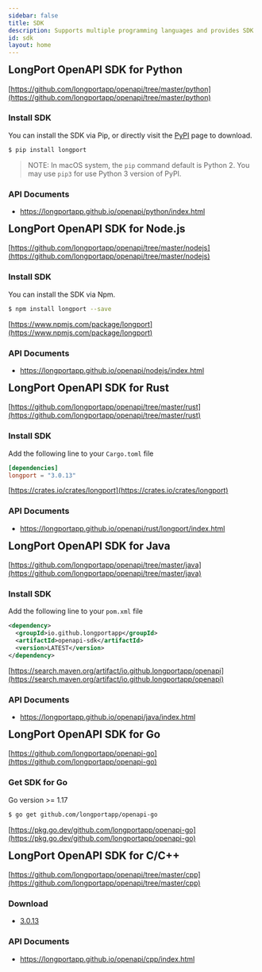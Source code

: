 ```yaml
---
sidebar: false
title: SDK
description: Supports multiple programming languages and provides SDK
id: sdk
layout: home
---
```


<SDK />

<div class="border-t-hidden flex flex-col md:flex-row max-w-4xl w-full justify-between md:text-left mx-auto px-6 md:px-0 py-4">
<Tabs groupId="programming-language">
<TabItem value="python" label="Python" default>

## LongPort OpenAPI SDK for Python

[https://github.com/longportapp/openapi/tree/master/python](https://github.com/longportapp/openapi/tree/master/python)

### Install SDK

You can install the SDK via Pip, or directly visit the [PyPI](https://pypi.org/project/longport/) page to download.

```bash
$ pip install longport
```

> NOTE: In macOS system, the `pip` command default is Python 2. You may use `pip3` for use Python 3 version of PyPI.

### API Documents

- https://longportapp.github.io/openapi/python/index.html

</TabItem>
<TabItem value="javascript" label="JavaScript">

## LongPort OpenAPI SDK for Node.js

[https://github.com/longportapp/openapi/tree/master/nodejs](https://github.com/longportapp/openapi/tree/master/nodejs)

### Install SDK

You can install the SDK via Npm.

```bash
$ npm install longport --save
```

[https://www.npmjs.com/package/longport](https://www.npmjs.com/package/longport)

### API Documents

- https://longportapp.github.io/openapi/nodejs/index.html

</TabItem>
<TabItem value="rust" label="Rust">

## LongPort OpenAPI SDK for Rust

[https://github.com/longportapp/openapi/tree/master/rust](https://github.com/longportapp/openapi/tree/master/rust)

### Install SDK

Add the following line to your `Cargo.toml` file

```toml
[dependencies]
longport = "3.0.13"
```

[https://crates.io/crates/longport](https://crates.io/crates/longport)

### API Documents

- https://longportapp.github.io/openapi/rust/longport/index.html

</TabItem>
<TabItem value="java" label="Java">

## LongPort OpenAPI SDK for Java

[https://github.com/longportapp/openapi/tree/master/java](https://github.com/longportapp/openapi/tree/master/java)

### Install SDK

Add the following line to your `pom.xml` file

```xml
<dependency>
  <groupId>io.github.longportapp</groupId>
  <artifactId>openapi-sdk</artifactId>
  <version>LATEST</version>
</dependency>
```

[https://search.maven.org/artifact/io.github.longportapp/openapi](https://search.maven.org/artifact/io.github.longportapp/openapi)

### API Documents

- https://longportapp.github.io/openapi/java/index.html

</TabItem>
<TabItem value="go" label="Go">

## LongPort OpenAPI SDK for Go

[https://github.com/longportapp/openapi-go](https://github.com/longportapp/openapi-go)

### Get SDK for Go

Go version >= 1.17

```bash
$ go get github.com/longportapp/openapi-go
```

[https://pkg.go.dev/github.com/longportapp/openapi-go](https://pkg.go.dev/github.com/longportapp/openapi-go)

</TabItem>
<TabItem value="c++" label="C++">

## LongPort OpenAPI SDK for C/C++

[https://github.com/longportapp/openapi/tree/master/cpp](https://github.com/longportapp/openapi/tree/master/cpp)

### Download

- [3.0.13](https://static.lbctrl.com/openapi-sdk/openapi-cpp-sdk-3.0.13.tar.gz)

### API Documents

- https://longportapp.github.io/openapi/cpp/index.html

</TabItem>
</Tabs>

</div>

<style scoped>
h2 {
  border: 0;
  margin-top: 0;
  padding-top:0;
}
</style>
